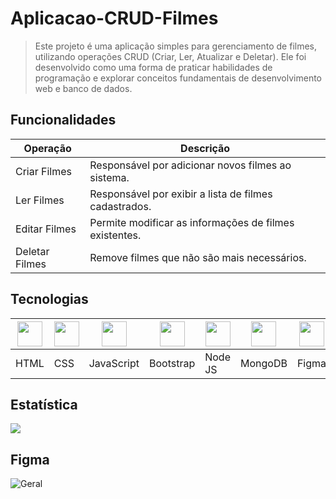 # Aplicacao-CRUD-Filmes
> Este projeto é uma aplicação simples para gerenciamento de filmes, utilizando operações CRUD (Criar, Ler, Atualizar e Deletar). Ele foi desenvolvido como uma forma de praticar habilidades de programação e explorar conceitos fundamentais de desenvolvimento web e banco de dados.

## Funcionalidades
| Operação       | Descrição                                              |
|----------------|--------------------------------------------------------|
| Criar Filmes   | Responsável por adicionar novos filmes ao sistema.     |
| Ler Filmes     | Responsável por exibir a lista de filmes cadastrados.  |
| Editar Filmes  | Permite modificar as informações de filmes existentes. |
| Deletar Filmes | Remove filmes que não são mais necessários.            |

## Tecnologias
| <img src="https://cdn.jsdelivr.net/gh/devicons/devicon@latest/icons/html5/html5-original.svg" width="40"/> | <img src="https://cdn.jsdelivr.net/gh/devicons/devicon@latest/icons/css3/css3-original.svg" width="40"/> | <img src="https://cdn.jsdelivr.net/gh/devicons/devicon@latest/icons/javascript/javascript-original.svg" width="40"/> | <img src="https://cdn.jsdelivr.net/gh/devicons/devicon@latest/icons/bootstrap/bootstrap-original.svg" width="40"/> | <img src="https://cdn.jsdelivr.net/gh/devicons/devicon@latest/icons/nodejs/nodejs-original.svg" width="40"/> | <img src="https://cdn.jsdelivr.net/gh/devicons/devicon@latest/icons/mongodb/mongodb-original.svg" width="40"/> | <img src="https://cdn.jsdelivr.net/gh/devicons/devicon@latest/icons/figma/figma-original.svg" width="40"/> |
|-----------------------------------------------------------------------------------------------------------|-----------------------------------------------------------------------------------------------------------|---------------------------------------------------------------------------------------------------------------|--------------------------------------------------------------------------------------------------------------|-----------------------------------------------------------------------------------------------------------|-------------------------------------------------------------------------------------------------------------|----------------------------------------------------------------------------------------------------------|
| HTML                                                                                                       | CSS                                                                                                        | JavaScript                                                                                                   | Bootstrap                                                                                                    | Node JS                                                                                                     | MongoDB                                                                                                      | Figma                                                                                                     |
## Estatística
![](https://visitor-badge.laobi.icu/badge?page_id=VictorHugo-7.Aplicacao-CRUD-Filmes)

## Figma
![Geral](https://github.com/user-attachments/assets/b4eb6d81-f662-4fc1-9468-89eb9bba6e90)











